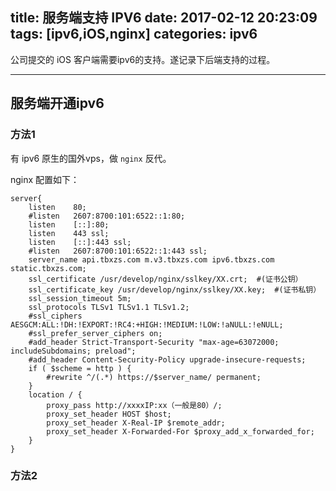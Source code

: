 title: 服务端支持 IPV6
date: 2017-02-12 20:23:09
tags: [ipv6,iOS,nginx]
categories: ipv6
---

公司提交的 iOS 客户端需要ipv6的支持。遂记录下后端支持的过程。

<!-- more -->

---

## 服务端开通ipv6

### 方法1

有 ipv6 原生的国外vps，做 `nginx` 反代。

nginx 配置如下：

````nginx
server{
	listen    80;
	#listen   2607:8700:101:6522::1:80;
	listen 	  [::]:80;
	listen    443 ssl;
	listen 	  [::]:443 ssl;
	#listen   2607:8700:101:6522::1:443 ssl;
	server_name api.tbxzs.com m.v3.tbxzs.com ipv6.tbxzs.com static.tbxzs.com;
	ssl_certificate /usr/develop/nginx/sslkey/XX.crt;  #(证书公钥）
	ssl_certificate_key /usr/develop/nginx/sslkey/XX.key;  #(证书私钥）
	ssl_session_timeout 5m;
	ssl_protocols TLSv1 TLSv1.1 TLSv1.2;
	#ssl_ciphers AESGCM:ALL:!DH:!EXPORT:!RC4:+HIGH:!MEDIUM:!LOW:!aNULL:!eNULL;
	#ssl_prefer_server_ciphers on;
	#add_header Strict-Transport-Security "max-age=63072000; includeSubdomains; preload";
	#add_header Content-Security-Policy upgrade-insecure-requests;
	if ( $scheme = http ) {
		#rewrite ^/(.*) https://$server_name/ permanent;
	}
	location / {
		proxy_pass http://xxxxIP:xx（一般是80）/;
		proxy_set_header HOST $host;
		proxy_set_header X-Real-IP $remote_addr;
		proxy_set_header X-Forwarded-For $proxy_add_x_forwarded_for;
	}
}
````

### 方法2

